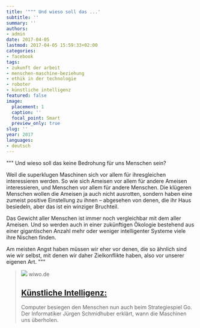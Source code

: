 ```yaml
---
title: '""" Und wieso soll das ...'
subtitle: ''
summary: ''
authors:
- admin
date: 2017-04-05
lastmod: 2017-04-05 15:59:33+02:00
categories:
- facebook
tags:
- zukunft der arbeit
- menschen-maschine-beziehung
- ethik in der technologie
- roboter
- künstliche intelligenz
featured: false
image:
  placement: 1
  caption: ''
  focal_point: Smart
  preview_only: true
slug: ''
year: 2017
languages:
- deutsch
---
```


"""
Und wieso soll das keine Bedrohung für uns Menschen sein?

Weil die superklugen Maschinen sich vor allem für ihresgleichen interessieren werden. So wie sich Ameisen vor allem für andere Ameisen interessieren, und Menschen vor allem für andere Menschen. Die klügeren Menschen wollen die Ameisen ja auch nicht ausrotten, sondern haben eine zumeist positive Einstellung zu ihnen – abgesehen von denen, die ihr Haus besiedeln, aber das ist ein winziger Bruchteil.

Das Gewicht aller Menschen ist immer noch vergleichbar mit dem aller Ameisen. Und so werden auch in einer zukünftigen Ökologie bestehend aus einer gigantischen Anzahl mehr oder weniger intelligenter Systeme viele ihre Nischen finden.

Am meisten Angst haben müssen wir eher vor denen, die so ähnlich sind wie wir selbst, mit denen wir daher Zielkonflikte haben, also vor unserer eigenen Art.
"""
> [![](https://www.wiwo.de/images/roboter-kuenstliche-intelligenz-spiele-get/12897756/6-formatOriginal.png)](http://www.wiwo.de/unternehmen/mittelstand/hannovermesse/kuenstliche-intelligenz-roboter-muessen-steuern-zahlen/12896382.html)
> wiwo.de
> ## [Künstliche Intelligenz: ](http://www.wiwo.de/unternehmen/mittelstand/hannovermesse/kuenstliche-intelligenz-roboter-muessen-steuern-zahlen/12896382.html)
>
>Computer besiegen den Menschen nun auch beim Strategiespiel Go. Der Informatiker Jürgen Schmidhuber erklärt, wann die Maschinen uns überholen.


